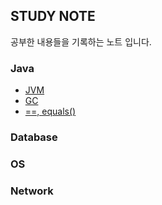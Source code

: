 ## STUDY NOTE

공부한 내용들을 기록하는 노트 입니다.



### Java
- [JVM](https://github.com/gamzagamza/study-note/blob/master/java/jvm/JVM.md)
- [GC](https://github.com/gamzagamza/study-note/blob/master/java/gc/GC.md)
- [==, equals()](https://github.com/gamzagamza/study-note/blob/master/java/compare/compare.md)

### Database

### OS

### Network





